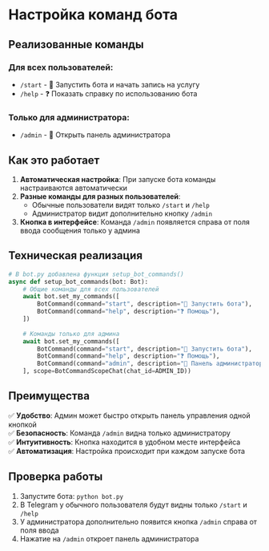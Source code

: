 # Настройка команд бота

## Реализованные команды

### Для всех пользователей:
- `/start` - 🚀 Запустить бота и начать запись на услугу
- `/help` - ❓ Показать справку по использованию бота

### Только для администратора:
- `/admin` - 🔧 Открыть панель администратора

## Как это работает

1. **Автоматическая настройка**: При запуске бота команды настраиваются автоматически
2. **Разные команды для разных пользователей**: 
   - Обычные пользователи видят только `/start` и `/help`
   - Администратор видит дополнительно кнопку `/admin`
3. **Кнопка в интерфейсе**: Команда `/admin` появляется справа от поля ввода сообщения только у админа

## Техническая реализация

```python
# В bot.py добавлена функция setup_bot_commands()
async def setup_bot_commands(bot: Bot):
    # Общие команды для всех пользователей
    await bot.set_my_commands([
        BotCommand(command="start", description="🚀 Запустить бота"),
        BotCommand(command="help", description="❓ Помощь"),
    ])
    
    # Команды только для админа
    await bot.set_my_commands([
        BotCommand(command="start", description="🚀 Запустить бота"),
        BotCommand(command="help", description="❓ Помощь"),
        BotCommand(command="admin", description="🔧 Панель администратора"),
    ], scope=BotCommandScopeChat(chat_id=ADMIN_ID))
```

## Преимущества

✅ **Удобство**: Админ может быстро открыть панель управления одной кнопкой  
✅ **Безопасность**: Команда `/admin` видна только администратору  
✅ **Интуитивность**: Кнопка находится в удобном месте интерфейса  
✅ **Автоматизация**: Настройка происходит при каждом запуске бота  

## Проверка работы

1. Запустите бота: `python bot.py`
2. В Telegram у обычного пользователя будут видны только `/start` и `/help`
3. У администратора дополнительно появится кнопка `/admin` справа от поля ввода
4. Нажатие на `/admin` откроет панель администратора 